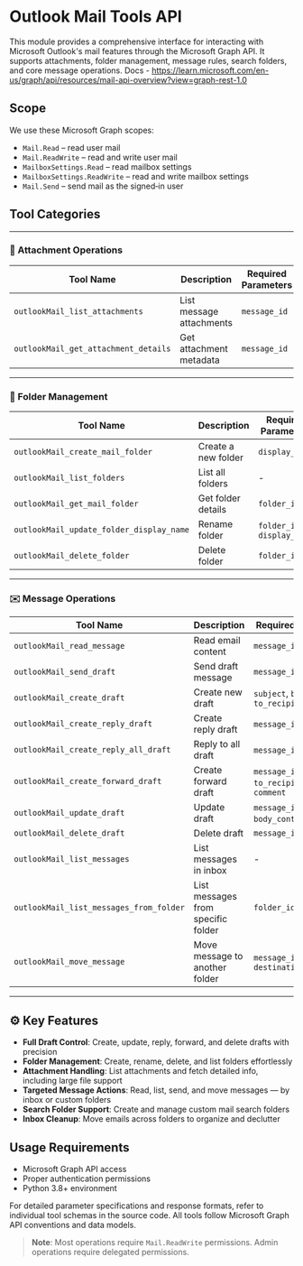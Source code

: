 # Outlook Mail Tools API

This module provides a comprehensive interface for interacting with Microsoft Outlook's mail features through the Microsoft Graph API. It supports attachments, folder management, message rules, search folders, and core message operations.
Docs - https://learn.microsoft.com/en-us/graph/api/resources/mail-api-overview?view=graph-rest-1.0


## Scope

We use these Microsoft Graph scopes:

- `Mail.Read` – read user mail
- `Mail.ReadWrite` – read and write user mail
- `MailboxSettings.Read` – read mailbox settings
- `MailboxSettings.ReadWrite` – read and write mailbox settings
- `Mail.Send` – send mail as the signed‑in user

## Tool Categories

---

### 📎 Attachment Operations

| Tool Name                            | Description              | Required Parameters |
| ------------------------------------ | ------------------------ | ------------------- |
| `outlookMail_list_attachments`       | List message attachments | `message_id`        |
| `outlookMail_get_attachment_details` | Get attachment metadata  | `message_id`        |

---

### 📁 Folder Management

| Tool Name                                | Description         | Required Parameters         |
| ---------------------------------------- | ------------------- | --------------------------- |
| `outlookMail_create_mail_folder`         | Create a new folder | `display_name`              |
| `outlookMail_list_folders`               | List all folders    | -                           |
| `outlookMail_get_mail_folder`            | Get folder details  | `folder_id`                 |
| `outlookMail_update_folder_display_name` | Rename folder       | `folder_id`, `display_name` |
| `outlookMail_delete_folder`              | Delete folder       | `folder_id`                 |

---

### ✉️ Message Operations

| Tool Name                               | Description                        | Required Parameters                           |
| --------------------------------------- | ---------------------------------- | --------------------------------------------- |
| `outlookMail_read_message`              | Read email content                 | `message_id`                                  |
| `outlookMail_send_draft`                | Send draft message                 | `message_id`                                  |
| `outlookMail_create_draft`              | Create new draft                   | `subject`, `body_content`, `to_recipients`    |
| `outlookMail_create_reply_draft`        | Create reply draft                 | `message_id`, `comment`                       |
| `outlookMail_create_reply_all_draft`    | Reply to all draft                 | `message_id`, `comment`                       |
| `outlookMail_create_forward_draft`      | Create forward draft               | `message_id`, `to_recipients`, `comment`      |
| `outlookMail_update_draft`              | Update draft                       | `message_id`, `subject`, `body_content`, etc. |
| `outlookMail_delete_draft`              | Delete draft                       | `message_id`                                  |
| `outlookMail_list_messages`             | List messages in inbox             | -                                             |
| `outlookMail_list_messages_from_folder` | List messages from specific folder | `folder_id`                                   |
| `outlookMail_move_message`              | Move message to another folder     | `message_id`, `destination_folder_id`         |

---

## ⚙️ Key Features

- **Full Draft Control**: Create, update, reply, forward, and delete drafts with precision  
- **Folder Management**: Create, rename, delete, and list folders effortlessly  
- **Attachment Handling**: List attachments and fetch detailed info, including large file support  
- **Targeted Message Actions**: Read, list, send, and move messages — by inbox or custom folders  
- **Search Folder Support**: Create and manage custom mail search folders  
- **Inbox Cleanup**: Move emails across folders to organize and declutter  

## Usage Requirements
- Microsoft Graph API access
- Proper authentication permissions
- Python 3.8+ environment

For detailed parameter specifications and response formats, refer to individual tool schemas in the source code. All tools follow Microsoft Graph API conventions and data models.

> **Note**: Most operations require `Mail.ReadWrite` permissions. Admin operations require delegated permissions.